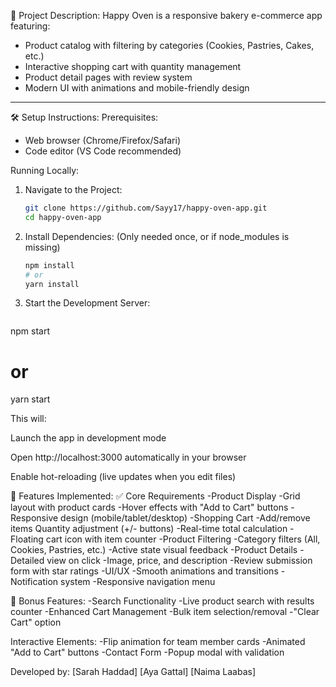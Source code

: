📝 Project Description:
Happy Oven is a responsive bakery e-commerce app featuring:
- Product catalog with filtering by categories (Cookies, Pastries, Cakes, etc.)
- Interactive shopping cart with quantity management
- Product detail pages with review system
- Modern UI with animations and mobile-friendly design

---
🛠️ Setup Instructions:
 Prerequisites:
- Web browser (Chrome/Firefox/Safari)
- Code editor (VS Code recommended)

 Running Locally:
1. Navigate to the Project:
   ```bash
   git clone https://github.com/Sayy17/happy-oven-app.git
   cd happy-oven-app
2. Install Dependencies:
   (Only needed once, or if node_modules is missing)
   ```bash
   npm install
   # or
   yarn install
   
3. Start the Development Server:
   ```bash
  npm start
  # or
  yarn start

  
This will:

Launch the app in development mode

Open http://localhost:3000 automatically in your browser

Enable hot-reloading (live updates when you edit files)

🌟 Features Implemented:
✅ Core Requirements
-Product Display
-Grid layout with product cards
-Hover effects with "Add to Cart" buttons
-Responsive design (mobile/tablet/desktop)
-Shopping Cart
-Add/remove items Quantity adjustment (+/- buttons)
-Real-time total calculation
-Floating cart icon with item counter
-Product Filtering
-Category filters (All, Cookies, Pastries, etc.)
-Active state visual feedback
-Product Details
-Detailed view on click
-Image, price, and description
-Review submission form with star ratings
-UI/UX
-Smooth animations and transitions
-Notification system
-Responsive navigation menu

🎁 Bonus Features:
-Search Functionality
-Live product search with results counter
-Enhanced Cart Management
-Bulk item selection/removal
-"Clear Cart" option

Interactive Elements:
-Flip animation for team member cards
-Animated "Add to Cart" buttons
-Contact Form
-Popup modal with validation

Developed by:
[Sarah Haddad]
[Aya Gattal]
[Naima Laabas]



